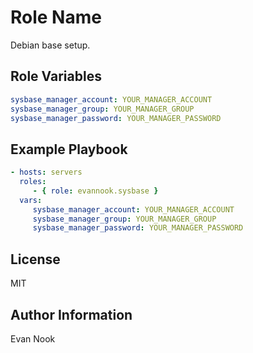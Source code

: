 Role Name
=========

Debian base setup.

Role Variables
--------------

```yaml
sysbase_manager_account: YOUR_MANAGER_ACCOUNT
sysbase_manager_group: YOUR_MANAGER_GROUP
sysbase_manager_password: YOUR_MANAGER_PASSWORD
```

Example Playbook
----------------

```yaml
- hosts: servers
  roles:
     - { role: evannook.sysbase }
  vars:
     sysbase_manager_account: YOUR_MANAGER_ACCOUNT
     sysbase_manager_group: YOUR_MANAGER_GROUP
     sysbase_manager_password: YOUR_MANAGER_PASSWORD
```

License
-------

MIT

Author Information
------------------

Evan Nook
